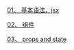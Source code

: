[01、 基本语法，jsx](https://github.com/hanekaoru/WebLearningNotes/blob/master/react/01.md)

[02、 组件](https://github.com/hanekaoru/WebLearningNotes/blob/master/react/02.md)

[03、 props and state](https://github.com/hanekaoru/WebLearningNotes/blob/master/react/03.md)
